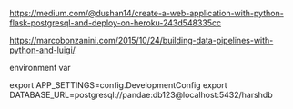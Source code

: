 
https://medium.com/@dushan14/create-a-web-application-with-python-flask-postgresql-and-deploy-on-heroku-243d548335cc


https://marcobonzanini.com/2015/10/24/building-data-pipelines-with-python-and-luigi/


environment var

export APP_SETTINGS=config.DevelopmentConfig
export DATABASE_URL=postgresql://pandae:db123@localhost:5432/harshdb
